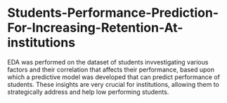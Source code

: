 # Students-Performance-Prediction-For-Increasing-Retention-At-institutions
EDA was performed on the dataset of students invvestigating various factors and their correlation that affects their performance, based upon which a predictive model was developed that can predict performance of students. These insights are very crucial for institutions, allowing them to strategically address and help low performing students.
